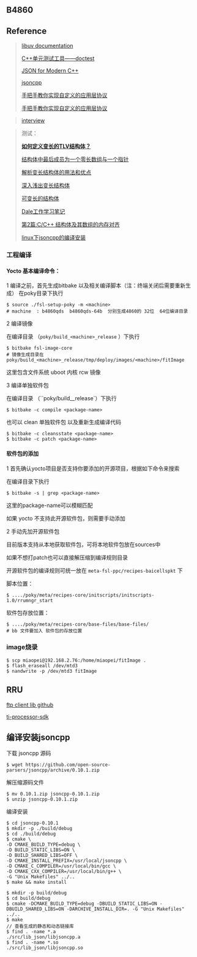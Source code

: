 ## B4860 

## Reference

> [libuv documentation](http://docs.libuv.org/en/v1.x/index.html)
>
> [C++单元测试工具——doctest](https://blog.csdn.net/liao20081228/article/details/76984975)
>
> [JSON for Modern C++](https://www.jianshu.com/p/69e57f2af904)
>
> [jsoncpp](https://github.com/open-source-parsers/jsoncpp)
>
> [手把手教你实现自定义的应用层协议](https://segmentfault.com/a/1190000008740863)
>
> [手把手教你实现自定义的应用层协议](https://blog.csdn.net/ACb0y/article/details/61421006)

> [interview](https://github.com/huihut/interview)

> 测试：
>
> [**如何定义变长的TLV结构体？**](http://www.cppblog.com/aa19870406/archive/2012/06/14/178803.html)
>
> [结构体中最后成员为一个零长数组与一个指针](http://wenboo.site/2017/09/05/结构体中最后成员为一个零长数组与一个指针/)
>
> [解析变长结构体的用法和优点](https://blog.csdn.net/Move_now/article/details/71929225)
>
> [深入浅出变长结构体](https://blog.csdn.net/wojiushiwo987/article/details/11908731)
>
> [可变长的结构体](https://blog.csdn.net/wasd6081058/article/details/7216266)
>
> [Dale工作学习笔记](https://www.cnblogs.com/anker/p/3744127.html)
>
> [第2篇:C/C++ 结构体及其数组的内存对齐](https://www.jianshu.com/p/666852837034)
>
> [linux下jsoncpp的编译安装](https://blog.csdn.net/x2017x/article/details/92761750)

### 工程编译

#### Yocto 基本编译命令：

1 编译之前，首先生成bitbake 以及相关编译脚本（注：终端关闭后需要重新生成）  在poky目录下执行

```shell
$ source ./fsl-setup-poky -m <machine> 
# machine  : b4860qds  b4860qds-64b  分别生成4860的 32位  64位编译目录
```

2 编译镜像

在编译目录 （`poky/build_<machine>_release` ）下执行 

```shell
$ bitbake fsl-image-core
# 镜像生成目录在 poky/build_<machine>_release/tmp/deploy/images/<machine>/fitImage
```

这里包含文件系统  uboot  内核 rcw 镜像

3 编译单独软件包

在编译目录 （``poky/build_<machine>_release`）下执行 

```shell
$ bitbake -c compile <package-name> 
```

也可以 clean 单独软件包 以及重新生成编译代码

```shell
$ bitbake -c cleansstate <package-name> 
$ bitbake -c patch <package-name> 
```

#### 软件包的添加

1 首先确认yocto项目是否支持你要添加的开源项目，根据如下命令来搜索

在编译目录下执行 

```shell
$ bitbake -s | grep <package-name>  
```

这里的package-name可以模糊匹配

如果 yocto 不支持此开源软件包，则需要手动添加

2 手动先加开源软件包

目前版本支持从本地获取软件包，可将本地软件包放在sources中

如果不想打patch也可以直接解压缩到编译规则目录

开源软件包的编译规则可统一放在 `meta-fsl-ppc/recipes-baicellspkt` 下



脚本位置：

```shell
$ ..../poky/meta/recipes-core/initscripts/initscripts-1.0/rrumngr_start
```

软件包存放位置：

```shell
$ ..../poky/meta/recipes-core/base-files/base-files/
# bb 文件要加入 软件包的存放位置
```



### image烧录

```shell
$ scp miaopei@192.168.2.76:/home/miaopei/fitImage .
$ flash_eraseall /dev/mtd3
$ nandwrite -p /dev/mtd3 fitImage
```



## RRU


[ftp client lib github](https://github.com/mkulke/ftplibpp)

[ti-processor-sdk](http://software-dl.ti.com/processor-sdk-linux/esd/AM335X/06_00_00_07/index_FDS.html)





## 编译安装jsoncpp
下载 jsoncpp 源码

```shell
$ wget https://github.com/open-source-parsers/jsoncpp/archive/0.10.1.zip
```

解压缩源码文件

```shell
$ mv 0.10.1.zip jsoncpp-0.10.1.zip
$ unzip jsoncpp-0.10.1.zip
```

编译安装

```shell
$ cd jsoncpp-0.10.1
$ mkdir -p ./build/debug
$ cd ./build/debug
$ cmake \
-D CMAKE_BUILD_TYPE=debug \
-D BUILD_STATIC_LIBS=ON \
-D BUILD_SHARED_LIBS=OFF \
-D CMAKE_INSTALL_PREFIX=/usr/local/jsoncpp \
-D CMAKE_C_COMPILER=/usr/local/bin/gcc \
-D CMAKE_CXX_COMPILER=/usr/local/bin/g++ \
-G "Unix Makefiles" ../..
$ make && make install
```

```shell
$ mkdir -p build/debug
$ cd build/debug
$ cmake -DCMAKE_BUILD_TYPE=debug -DBUILD_STATIC_LIBS=ON -DBUILD_SHARED_LIBS=ON -DARCHIVE_INSTALL_DIR=. -G "Unix Makefiles" ../..
$ make
// 查看生成的静态和动态链接库
$ find . -name *.a
./src/lib_json/libjsoncpp.a
$ find . -name *.so
./src/lib_json/libjsoncpp.so
```

